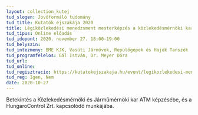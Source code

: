 ```yaml
---
layout: collection_kutej
tud_slogen: Jövőformáló tudomány
tud_title: Kutatók éjszakája 2020
title: Légiközlekedési menedzsment mesterképzés a közlekedésmérnöki karon
tud_tipus: Online előadás
tud_idopont: 2020. november 27. 18:00-19:00
tud_helyszin:
tud_intezmeny: BME KJK, Vasúti Járművek, Repülőgépek és Hajók Tanszék
tud_programfelelos: Gál István, Dr. Meyer Dóra
tud_url:
tud_online:
tud_regisztracio: https://kutatokejszakaja.hu/event/legikozlekedesi-menedzsment-mesterkepzes-a-kozlekedesmernoki-karon
tud_reg: Igen, Nem
date: 2020-10-27
---
```


Betekintés a Közlekedésmérnöki és Járműmérnöki kar ATM képzésébe, és a HungaroControl Zrt. kapcsolódó munkájába.
